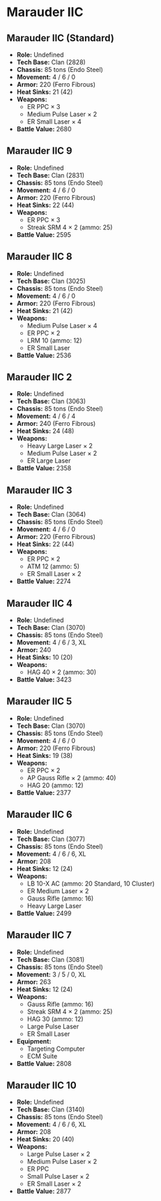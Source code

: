 # Marauder IIC
## Marauder IIC (Standard)
- **Role:** Undefined
- **Tech Base:** Clan (2828)
- **Chassis:** 85 tons (Endo Steel)
- **Movement:** 4 / 6 / 0
- **Armor:** 220 (Ferro Fibrous)
- **Heat Sinks:** 21 (42)
- **Weapons:**
  - ER PPC × 3
  - Medium Pulse Laser × 2
  - ER Small Laser × 4
- **Battle Value:** 2680

## Marauder IIC 9
- **Role:** Undefined
- **Tech Base:** Clan (2831)
- **Chassis:** 85 tons (Endo Steel)
- **Movement:** 4 / 6 / 0
- **Armor:** 220 (Ferro Fibrous)
- **Heat Sinks:** 22 (44)
- **Weapons:**
  - ER PPC × 3
  - Streak SRM 4 × 2 (ammo: 25)
- **Battle Value:** 2595

## Marauder IIC 8
- **Role:** Undefined
- **Tech Base:** Clan (3025)
- **Chassis:** 85 tons (Endo Steel)
- **Movement:** 4 / 6 / 0
- **Armor:** 220 (Ferro Fibrous)
- **Heat Sinks:** 21 (42)
- **Weapons:**
  - Medium Pulse Laser × 4
  - ER PPC × 2
  - LRM 10 (ammo: 12)
  - ER Small Laser
- **Battle Value:** 2536

## Marauder IIC 2
- **Role:** Undefined
- **Tech Base:** Clan (3063)
- **Chassis:** 85 tons (Endo Steel)
- **Movement:** 4 / 6 / 4
- **Armor:** 240 (Ferro Fibrous)
- **Heat Sinks:** 24 (48)
- **Weapons:**
  - Heavy Large Laser × 2
  - Medium Pulse Laser × 2
  - ER Large Laser
- **Battle Value:** 2358

## Marauder IIC 3
- **Role:** Undefined
- **Tech Base:** Clan (3064)
- **Chassis:** 85 tons (Endo Steel)
- **Movement:** 4 / 6 / 0
- **Armor:** 220 (Ferro Fibrous)
- **Heat Sinks:** 22 (44)
- **Weapons:**
  - ER PPC × 2
  - ATM 12 (ammo: 5)
  - ER Small Laser × 2
- **Battle Value:** 2274

## Marauder IIC 4
- **Role:** Undefined
- **Tech Base:** Clan (3070)
- **Chassis:** 85 tons (Endo Steel)
- **Movement:** 4 / 6 / 3, XL
- **Armor:** 240
- **Heat Sinks:** 10 (20)
- **Weapons:**
  - HAG 40 × 2 (ammo: 30)
- **Battle Value:** 3423

## Marauder IIC 5
- **Role:** Undefined
- **Tech Base:** Clan (3070)
- **Chassis:** 85 tons (Endo Steel)
- **Movement:** 4 / 6 / 0
- **Armor:** 220 (Ferro Fibrous)
- **Heat Sinks:** 19 (38)
- **Weapons:**
  - ER PPC × 2
  - AP Gauss Rifle × 2 (ammo: 40)
  - HAG 20 (ammo: 12)
- **Battle Value:** 2377

## Marauder IIC 6
- **Role:** Undefined
- **Tech Base:** Clan (3077)
- **Chassis:** 85 tons (Endo Steel)
- **Movement:** 4 / 6 / 6, XL
- **Armor:** 208
- **Heat Sinks:** 12 (24)
- **Weapons:**
  - LB 10-X AC (ammo: 20 Standard, 10 Cluster)
  - ER Medium Laser × 2
  - Gauss Rifle (ammo: 16)
  - Heavy Large Laser
- **Battle Value:** 2499

## Marauder IIC 7
- **Role:** Undefined
- **Tech Base:** Clan (3081)
- **Chassis:** 85 tons (Endo Steel)
- **Movement:** 3 / 5 / 0, XL
- **Armor:** 263
- **Heat Sinks:** 12 (24)
- **Weapons:**
  - Gauss Rifle (ammo: 16)
  - Streak SRM 4 × 2 (ammo: 25)
  - HAG 30 (ammo: 12)
  - Large Pulse Laser
  - ER Small Laser
- **Equipment:**
  - Targeting Computer
  - ECM Suite
- **Battle Value:** 2808

## Marauder IIC 10
- **Role:** Undefined
- **Tech Base:** Clan (3140)
- **Chassis:** 85 tons (Endo Steel)
- **Movement:** 4 / 6 / 6, XL
- **Armor:** 208
- **Heat Sinks:** 20 (40)
- **Weapons:**
  - Large Pulse Laser × 2
  - Medium Pulse Laser × 2
  - ER PPC
  - Small Pulse Laser × 2
  - ER Small Laser × 2
- **Battle Value:** 2877

